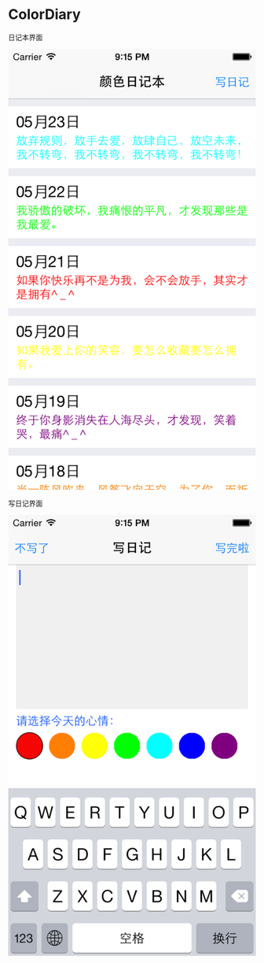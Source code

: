 # ColorDiary
  
日记本界面  

![image](https://github.com/llharcher/ColorDiary/blob/master/img/img01.png)  

写日记界面  

![image](https://github.com/llharcher/ColorDiary/blob/master/img/img02.png)